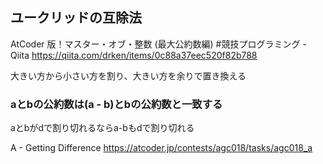 ## ユークリッドの互除法

AtCoder 版！マスター・オブ・整数 (最大公約数編) #競技プログラミング - Qiita https://qiita.com/drken/items/0c88a37eec520f82b788

大きい方から小さい方を割り、大きい方を余りで置き換える

### aとbの公約数は(a - b)とbの公約数と一致する
aとbがdで割り切れるならa-bもdで割り切れる

A - Getting Difference https://atcoder.jp/contests/agc018/tasks/agc018_a
